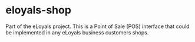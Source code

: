 # eloyals-shop

Part of the eLoyals project. This is a Point of Sale (POS) interface that could be implemented in any eLoyals business customers shops.
